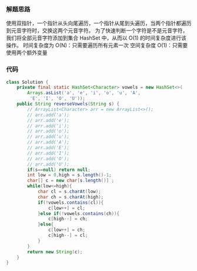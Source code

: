 ### 解题思路
使用双指针，一个指针从头向尾遍历，一个指针从尾到头遍历，当两个指针都遍历到元音字符时，交换这两个元音字符。
为了快速判断一个字符是不是元音字符，我们将全部元音字符添加到集合 HashSet 中，从而以 O(1) 的时间复杂度进行该操作。
时间复杂度为 O(N)：只需要遍历所有元素一次
空间复杂度 O(1)：只需要使用两个额外变量

### 代码

```java
class Solution {
    private final static HashSet<Character> vowels = new HashSet<>(
        Arrays.asList('a', 'e', 'i', 'o', 'u', 'A',
         'E', 'I', 'O', 'U'));
    public String reverseVowels(String s) {
        // ArrayList<Character> arr = new ArrayList<>();
        // arr.add('a');
        // arr.add('e');
        // arr.add('i');
        // arr.add('o');
        // arr.add('u');
        // arr.add('A');
        // arr.add('E');
        // arr.add('I');
        // arr.add('O');
        // arr.add('U');      
        if(s==null) return null;
        int low = 0,high = s.length()-1;      
        char[] c = new char[s.length()] ;
        while(low<=high){
            char cl = s.charAt(low);
            char ch = s.charAt(high);
            if(!vowels.contains(cl)){
                c[low++] = cl;
            }else if(!vowels.contains(ch)){
                c[high--] = ch;
            }else{
                c[low++] = ch;
                c[high--] = cl;
            }   
        }
        return new String(c);
    }
}
```